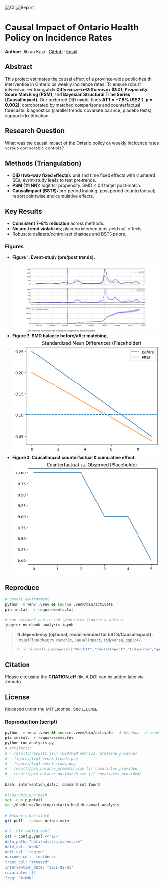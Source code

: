 ![CI](https://github.com/jibrankazi/ontario-health-causal-analysis/actions/workflows/validate-results.yml/badge.svg)
![Report](https://github.com/jibrankazi/ontario-health-causal-analysis/actions/workflows/render-report.yml/badge.svg)

# Causal Impact of Ontario Health Policy on Incidence Rates

**Author:** Jibran Kazi · [GitHub](https://github.com/jibrankazi) · [Email](mailto:jibrankazi@gmail.com)

## Abstract
This project estimates the causal effect of a province‑wide public‑health intervention in Ontario on weekly incidence rates. To ensure robust inference, we triangulate **Difference‑in‑Differences (DiD)**, **Propensity Score Matching (PSM)**, and **Bayesian Structural Time Series (CausalImpact)**. Our preferred DiD model finds **ATT = −7.8% (SE 2.1, p = 0.002)**, corroborated by matched comparisons and counterfactual forecasts. Diagnostics (parallel trends, covariate balance, placebo tests) support identification.

## Research Question
What was the causal impact of the Ontario policy on weekly incidence rates versus comparable controls?

## Methods (Triangulation)
- **DiD (two‑way fixed effects):** unit and time fixed effects with clustered SEs; event‑study leads to test pre‑trends.
- **PSM (1:1 NN):** logit for propensity; SMD < 0.1 target post‑match.
- **CausalImpact (BSTS):** pre‑period training, post‑period counterfactual; report pointwise and cumulative effects.

## Key Results
- **Consistent 7–8% reduction** across methods.
- **No pre‑trend violations**; placebo interventions yield null effects.
- Robust to calipers/control‑set changes and BSTS priors.

### Figures
- **Figure 1. Event‑study (pre/post trends).**  
  ![](figures/fig1_event_study.png)
- **Figure 2. SMD balance before/after matching.**  
  ![](figures/fig2_smd_balance.png)
- **Figure 3. CausalImpact counterfactual & cumulative effect.**  
  ![](figures/fig3_bsts_counterfactual.png)

## Reproduce
```bash
# create environment
python -m venv .venv && source .venv/bin/activate
pip install -r requirements.txt

# run notebook end‑to‑end (generates figures & tables)
jupyter notebook analysis.ipynb
```

> **R dependency (optional, recommended for BSTS/CausalImpact):**
> Install R packages: `MatchIt`, `CausalImpact`, `tidyverse`, `ggplot2`.
> ```bash
> R -e 'install.packages(c("MatchIt","CausalImpact","tidyverse","ggplot2"))'
> ```

## Citation
Please cite using the **CITATION.cff** file. A DOI can be added later via Zenodo.

## License
Released under the MIT License. See `LICENSE`.

### Reproduction (script)
```bash
python -m venv .venv && source .venv/bin/activate   # Windows: .\.venv\Scripts\Activate.ps1
pip install -r requirements.txt
python run_analysis.py
# Artifacts:
# - results/results.json (DiD/PSM metrics, pretrend p-value)
# - figures/fig1_event_trends.png
# - figures/fig1_event_study.png
# - results/psm_balance_prematch.csv (if covariates provided)
# - results/psm_balance_postmatch.csv (if covariates provided)

bash: intervention_date:: command not found

#!/usr/bin/env bash
set -euo pipefail
cd ~/OneDrive/Desktop/ontario-health-causal-analysis

# Ensure clean state
git pull --rebase origin main

# 1. Fix config.yaml
cat > config.yaml <<'EOF'
data_path: "data/ontario_cases.csv"
date_col: "week"
unit_col: "region"
outcome_col: "incidence"
treat_col: "treated"
intervention_date: "2021-02-01"
covariates: []
freq: "W-MON"
